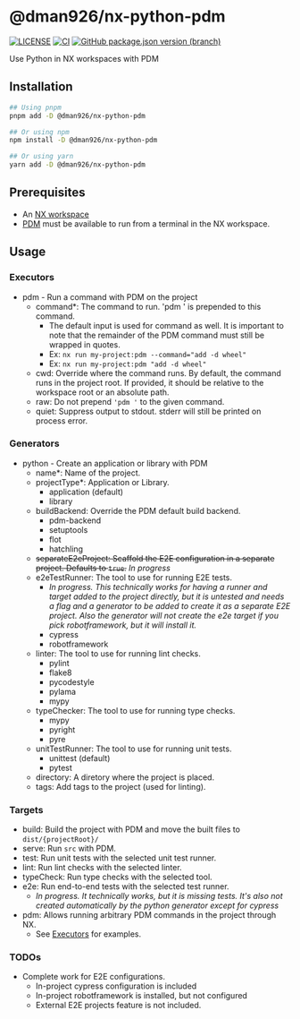 # @dman926/nx-python-pdm

[![LICENSE](https://img.shields.io/badge/license-MIT-green)](https://github.com/dman926/nx-python-pdm/blob/main/LICENSE)
[![CI](https://github.com/dman926/nx-python-pdm/actions/workflows/ci.yml/badge.svg)](https://github.com/dman926/nx-python-pdm/actions/workflows/ci.yml)
[![GitHub package.json version (branch)](https://img.shields.io/github/package-json/v/dman926/nx-python-pdm/main)](https://github.com/dman926/nx-python-pdm/blob/main/package.json)

Use Python in NX workspaces with PDM

## Installation

```bash
## Using pnpm
pnpm add -D @dman926/nx-python-pdm

## Or using npm
npm install -D @dman926/nx-python-pdm

## Or using yarn
yarn add -D @dman926/nx-python-pdm
```

## Prerequisites

- An [NX workspace](https://nx.dev/)
- [PDM](https://pdm.fming.dev/) must be available to run from a terminal in the NX workspace.

## Usage

### Executors

- pdm - Run a command with PDM on the project
  - command\*: The command to run. 'pdm ' is prepended to this command.
    - The default input is used for command as well. It is important to note that the remainder of the PDM command must still be wrapped in quotes.
    - Ex: `nx run my-project:pdm --command="add -d wheel"`
    - Ex: `nx run my-project:pdm "add -d wheel"`
  - cwd: Override where the command runs. By default, the command runs in the project root. If provided, it should be relative to the workspace root or an absolute path.
  - raw: Do not prepend `'pdm '` to the given command.
  - quiet: Suppress output to stdout. stderr will still be printed on process error.

### Generators

- python - Create an application or library with PDM
  - name\*: Name of the project.
  - projectType\*: Application or Library.
    - application (default)
    - library
  - buildBackend: Override the PDM default build backend.
    - pdm-backend
    - setuptools
    - flot
    - hatchling
  - ~~separateE2eProject: Scaffold the E2E configuration in a separate project. Defaults to `true`.~~ _In progress_
  - e2eTestRunner: The tool to use for running E2E tests.
    - _In progress. This technically works for having a runner and target added to the project directly, but it is untested and needs a flag and a generator to be added to create it as a separate E2E project. Also the generator will not create the e2e target if you pick robotframework, but it will install it._
    - cypress
    - robotframework
  - linter: The tool to use for running lint checks.
    - pylint
    - flake8
    - pycodestyle
    - pylama
    - mypy
  - typeChecker: The tool to use for running type checks.
    - mypy
    - pyright
    - pyre
  - unitTestRunner: The tool to use for running unit tests.
    - unittest (default)
    - pytest
  - directory: A diretory where the project is placed.
  - tags: Add tags to the project (used for linting).

### Targets

- build: Build the project with PDM and move the built files to `dist/{projectRoot}/`
- serve: Run `src` with PDM.
- test: Run unit tests with the selected unit test runner.
- lint: Run lint checks with the selected linter.
- typeCheck: Run type checks with the selected tool.
- e2e: Run end-to-end tests with the selected test runner.
  - _In progress. It technically works, but it is missing tests. It's also not created automatically by the python generator except for cypress_
- pdm: Allows running arbitrary PDM commands in the project through NX.
  - See [Executors](#Executors) for examples.

### TODOs

- Complete work for E2E configurations.
  - In-project cypress configuration is included
  - In-project robotframework is installed, but not configured
  - External E2E projects feature is not included.
